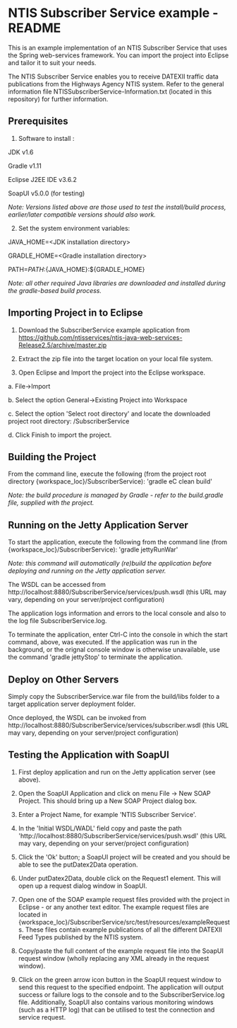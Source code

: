 NTIS Subscriber Service example - README
========================================
	
This is an example implementation of an NTIS Subscriber Service that uses the Spring web-services framework. 
You can import the project into Eclipse and tailor it to suit your needs.

The NTIS Subscriber Service enables you to receive DATEXII traffic data publications from the Highways Agency NTIS system.
Refer to the general information file NTISSubscriberService-Information.txt (located in this repository) for further information.

Prerequisites	
------------------

1. Software to install :

 JDK v1.6

 Gradle v1.11

 Eclipse J2EE IDE v3.6.2
 
 SoapUI v5.0.0 (for testing)
 
 *Note: Versions listed above are those used to test the install/build process, earlier/later compatible versions should also work.*

2. Set the system environment variables:

 JAVA_HOME=\<JDK installation directory\>
	
 GRADLE_HOME=\<Gradle installation directory\>
	
 PATH=${PATH}:${JAVA_HOME}:${GRADLE_HOME}

*Note: all other required Java libraries are downloaded and installed during the gradle-based build process.*

Importing Project in to Eclipse
---------------------------------

1. Download the SubscriberService example application from https://github.com/ntisservices/ntis-java-web-services-Release2.5/archive/master.zip

2. Extract the zip file into the target location on your local file system.

3. Open Eclipse and Import the project into the Eclipse workspace.

 a. File->Import

 b. Select the option General->Existing Project into Workspace

 c. Select the option 'Select root directory' and locate the downloaded project root directory: <target dir>/SubscriberService

 d. Click Finish to import the project.

Building the Project
--------------------

From the command line, execute the following (from the project root directory {workspace_loc}/SubscriberService): 'gradle eC clean build'

*Note: the build procedure is managed by Gradle - refer to the build.gradle file, supplied with the project.*

Running on the Jetty Application Server
---------------------------------------

To start the application, execute the following from the command line (from {workspace_loc}/SubscriberService): 'gradle jettyRunWar'

*Note: this command will automatically (re)build the application before deploying and running on the Jetty application server.*

The WSDL can be accessed from http://localhost:8880/SubscriberService/services/push.wsdl (this URL may vary, depending on your server/project configuration)

The application logs information and errors to the local console and also to the log file SubscriberService.log.

To terminate the application, enter Ctrl-C into the console in which the start command, above, was executed.  If the application was run in the background, or the orignal console window is otherwise unavailable, use the command 'gradle jettyStop' to terminate the application.

Deploy on Other Servers
-----------------------

Simply copy the SubscriberService.war file from the build/libs folder to a target application server deployment folder.

Once deployed, the WSDL can be invoked from http://localhost:8880/SubscriberService/services/subscriber.wsdl (this URL may vary, depending on your server/project configuration)

Testing the Application with SoapUI
-----------------------------------

1. First deploy application and run on the Jetty application server (see above).

2. Open the SoapUI Application and click on menu File -> New SOAP Project. This should bring up a New SOAP Project dialog box.

3. Enter a Project Name, for example 'NTIS Subscriber Service'.

4. In the 'Initial WSDL/WADL' field copy and paste the path 'http://localhost:8880/SubscriberService/services/push.wsdl' (this URL may vary, depending on your server/project configuration)

5. Click the 'Ok' button; a SoapUI project will be created and you should be able to see the putDatex2Data operation.
  
6. Under putDatex2Data, double click on the Request1 element. This will open up a request dialog window in SoapUI.

7. Open one of the SOAP example request files provided with the project in Eclipse - or any another text editor.  The example request files are located in {workspace_loc}/SubscriberService/src/test/resources/exampleRequests.  These files contain example publications of all the different DATEXII Feed Types published by the NTIS system.

8. Copy/paste the full content of the example request file into the SoapUI request window (wholly replacing any XML already in the request window).

9. Click on the green arrow icon button in the SoapUI request window to send this request to the specified endpoint.  The application will output success or failure logs to the console and to the SubscriberService.log file.  Additionally, SoapUI also contains various monitoring windows (such as a HTTP log) that can be utilised to test the connection and service request.
